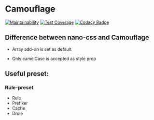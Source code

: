 # Camouflage

[![Maintainability](https://api.codeclimate.com/v1/badges/37576126acb783f17c77/maintainability)](https://codeclimate.com/github/winston0410/camouflage/maintainability) [![Test Coverage](https://api.codeclimate.com/v1/badges/37576126acb783f17c77/test_coverage)](https://codeclimate.com/github/winston0410/camouflage/test_coverage) [![Codacy Badge](https://app.codacy.com/project/badge/Grade/30027259349b45ef8cdc73711f17859c)](https://www.codacy.com/gh/winston0410/camouflage/dashboard?utm_source=github.com&utm_medium=referral&utm_content=winston0410/camouflage&utm_campaign=Badge_Grade)

## Difference between nano-css and Camouflage

- Array add-on is set as default

- Only camelCase is accepted as style prop

## Useful preset:

### Rule-preset

- Rule
- Prefixer
- Cache
- Drule
